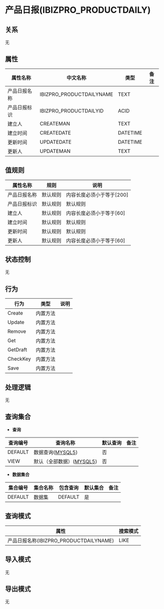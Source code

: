 # 产品日报(IBIZPRO_PRODUCTDAILY)

  

## 关系
无

## 属性

| 属性名称        |    中文名称    | 类型     |  备注  |
| --------   |------------| -----   |  -------- | 
|产品日报名称|IBIZPRO_PRODUCTDAILYNAME|TEXT|&nbsp;|
|产品日报标识|IBIZPRO_PRODUCTDAILYID|ACID|&nbsp;|
|建立人|CREATEMAN|TEXT|&nbsp;|
|建立时间|CREATEDATE|DATETIME|&nbsp;|
|更新时间|UPDATEDATE|DATETIME|&nbsp;|
|更新人|UPDATEMAN|TEXT|&nbsp;|

## 值规则
| 属性名称    | 规则    |  说明  |
| --------   |------------| ----- | 
|产品日报名称|默认规则|内容长度必须小于等于[200]|
|产品日报标识|默认规则|默认规则|
|建立人|默认规则|内容长度必须小于等于[60]|
|建立时间|默认规则|默认规则|
|更新时间|默认规则|默认规则|
|更新人|默认规则|内容长度必须小于等于[60]|

## 状态控制

无


## 行为
| 行为    | 类型    |  说明  |
| --------   |------------| ----- | 
|Create|内置方法|&nbsp;|
|Update|内置方法|&nbsp;|
|Remove|内置方法|&nbsp;|
|Get|内置方法|&nbsp;|
|GetDraft|内置方法|&nbsp;|
|CheckKey|内置方法|&nbsp;|
|Save|内置方法|&nbsp;|

## 处理逻辑
无

## 查询集合

* **查询**

| 查询编号 | 查询名称       | 默认查询 |   备注|
| --------  | --------   | --------   | ----- |
|DEFAULT|数据查询([MYSQL5](../../appendix/query_MYSQL5.md#IbizproProductDaily_Default))|否|&nbsp;|
|VIEW|默认（全部数据）([MYSQL5](../../appendix/query_MYSQL5.md#IbizproProductDaily_View))|否|&nbsp;|

* **数据集合**

| 集合编号 | 集合名称   |  包含查询  | 默认集合 |   备注|
| --------  | --------   | -------- | --------   | ----- |
|DEFAULT|数据集|DEFAULT|是|&nbsp;|

## 查询模式
| 属性      |    搜索模式     |
| --------   |------------|
|产品日报名称(IBIZPRO_PRODUCTDAILYNAME)|LIKE|

## 导入模式
无


## 导出模式
无
